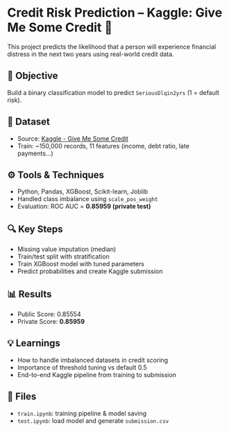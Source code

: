 # Credit Risk Prediction – Kaggle: Give Me Some Credit 🏦

This project predicts the likelihood that a person will experience financial distress in the next two years using real-world credit data.

## 🧠 Objective
Build a binary classification model to predict `SeriousDlqin2yrs` (1 = default risk).

## 📂 Dataset
- Source: [Kaggle - Give Me Some Credit](https://www.kaggle.com/c/GiveMeSomeCredit)
- Train: ~150,000 records, 11 features (income, debt ratio, late payments...)

## ⚙️ Tools & Techniques
- Python, Pandas, XGBoost, Scikit-learn, Joblib
- Handled class imbalance using `scale_pos_weight`
- Evaluation: ROC AUC = **0.85959 (private test)**

## 🔍 Key Steps
- Missing value imputation (median)
- Train/test split with stratification
- Train XGBoost model with tuned parameters
- Predict probabilities and create Kaggle submission

## 📊 Results
- Public Score: 0.85554
- Private Score: **0.85959**

## 💡 Learnings
- How to handle imbalanced datasets in credit scoring
- Importance of threshold tuning vs default 0.5
- End-to-end Kaggle pipeline from training to submission

## 🧾 Files
- `train.ipynb`: training pipeline & model saving
- `test.ipynb`: load model and generate `submission.csv`
